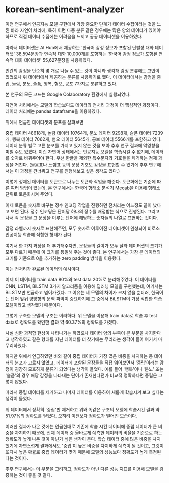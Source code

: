 # korean-sentiment-analyzer

이전 연구에서 인공지능 모델 구현에서 가장 중요한 단계가 데이터 수집이라는 것을 느낀 바라
자연어 처리에, 특히 이런 다중 분류 같은 경우에는 많은 양의 데이터가 있어야 하므로
직접 데이터 수집에는 어려움을 느끼고 공공 데이터셋을 이용하였다.
 
따라서 데이터셋은 AI Hub에서 제공하는
'한국어 감정 정보가 포함된 단발성 대화 데이터셋' 38,594문장과
연속적 대화 10,000개를 포함하는 '한국어 감정 정보가 포함된 연속적 대화 데이터셋' 55,627문장을 사용하였다.
 
인간의 감정을 단순히 몇 개로 나눌 수 있는 것이 아니라 생각해 감정 분류에도 고민이 있었으나
위 데이터에서 제공하는 분류를 사용하기로 했다.
이 데이터에서는 감정을 중립, 놀람, 분노, 슬픔, 행복, 혐오, 공포 7가지로 분류하고 있다.
 
본 연구의 모든 코드는 Google Colaboratory 환경에서 실행되었다.
 
자연어 처리에서는 모델의 학습보다도 데이터의 전처리 과정이 더 핵심적인 과정이다.
데이터 처리에는 pandas dataframe을 이용하였다.
 
위에서 언급한 데이터셋의 분포를 살펴보면

중립 데이터 48618개, 놀람 데이터 10764개, 분노 데이터 9298개, 슬픔 데이터 7239개, 행복 데이터 7062개, 혐오 데이터 5645개, 공보 데이터 5566개를 포함하고 있다.
데이터 분류 별로 고른 분포를 가지고 있지 않는 것을 보아 추후 연구 결과에 악영향을 미칠 수도 있겠다.
이런 자연어 상태에서는 인공지능 모델을 학습시킬 수 없기에, 데이터를 숫자로 바꿔주어야 한다.
우선 한글을 제외한 특수문자와 기호들을 제거하는 정제 과정을 거친다. (물음표나 느낌표 등의 문장 기호도 감정을 표현할 수 있기에 추후 연구에서는 이 과정을 건너뛰고 연구를 진행해보고 싶은 생각도 있다.)

 
이렇게 정제된 데이터를 토큰으로 나누는 토큰화 작업을 해준다.
토큰화에는 기준에 따른 여러 방법이 있는데,
본 연구에서는 한국어 형태소 분석기 Mecab을 이용해 형태소 단위로 토큰화시켜 주었다.
 

 
이제 토큰을 숫자로 바꾸는 정수 인코딩 작업을 진행하면 전처리는 어느정도 끝이 났다고 보면 된다.
정수 인코딩은 단어당 하나의 정수를 배정받는 식으로 진행된다.
그리고 나서 각 문장을 그 문장을 이루는 단어에 해당하는 숫자들의 나열로 표현하는 것이다.
 
감정 라벨까지 숫자로 표현해주면, 모두 숫자로 이루어진 데이터셋이 완성되어
비로소 인공지능 학습에 적합한 형태가 된다.
 
여기서 한 가지 과정을 더 추가해주자면, 문장들의 길이가 모두 달라 데이터셋의 크기가 모두 다르기 때문에
이 크기를 통일해 주는 것이 좋다.
본 연구에서는 가장 큰 데이터의 크기를 기준으로 0을 추가하는 zero padding 방식을 이용했다.
 

이는 전처리가 완료된 데이터의 예시이다.
 
이제 이 데이터를 train data 80%와 test data 20%로 분리해주었다.
이 데이터를 CNN, LSTM, BiLSTM 3가지 알고리즘을 이용해 딥러닝 모델을 구현했는데,
여기서는 BiLSTM만 언급하고 넘어가겠다.
그 이유는 세 모델의 차이가 크지 않을 뿐더러, 한국어는 단어 앞뒤 양방향의 문맥 파악이 중요하기에
그 중에서 BiLSTM이 가장 적합한 학습 모델이라고 생각했기 때문이다.
 

그렇게 구축한 모델의 구조는 이러하다.
위 모델을 이용해 train data로 학습 후 test data로 정확도를 확인한 결과 약 60.37%의 정확도를 가졌다.
 
사실 심한 과적합 현상이 나타나기는 하였으나 데이터 양의 부족이 큰 부분을 차지한다고 생각하였고
같은 형태를 지닌 데이터를 더 찾기에는 무리라는 생각이 들어 여기서 마무리하였다.
 
하지만 위에서 언급하였던 바와 같이 중립 데이터가 가장 많은 비중을 차지하는 등 데이터의 분포가 고르지 않았고,
데이터에 포함된 문장들을 직접 읽어보면서 '중립'이라는 감정이 굉장히 모호하게 분류가 되었다는 생각이 들었다.
예를 들어 '행복'이나 '분노' 또는 '슬픔'의 경우 해당 감정을 나타내는 단어가 존재한다던가 비교적 명확하다면
중립은 그렇지 않았다.
 
따라서 중립 데이터를 제거하고 나머지 데이터를 이용하여 새롭게 학습시켜 보고 싶다는 생각이 들었다.
 
위 데이터에서 정확히 '중립'만 제거하고 위와 똑같은 구조의 모델에 학습시킨 결과 약 51.97%의 정확도를 얻었다.
오히려 이전보다 정확도가 떨어진 모습이다.
 
이러한 결과가 나온 것에는 언급한대로 기존에 학습 시킨 데이터에 중립 데이터가 큰 비중을 차지하기 때문에,
전체 데이터 중 올바르게 예측한 데이터의 비율을 기준으로 하는 정확도가 높게 나온 것이 아닌가 싶은 생각이 든다.
학습 데이터 중에 많은 비중을 차지했기에 자연스럽게 결과에서도 '중립'이 높은 비중을 차지하게 예측이 될 것이고,
그것이 또다시 높은 확률로 중립 데이터가 맞기 때문에 모델의 성능보다 정확도가 높게 측정된다는 것이다.
 
추후 연구에서는 이 부분을 고려하고, 정확도가 아닌 다른 성능 지표를 이용해 모델을 검증하는 것이 좋을 것 같다.
